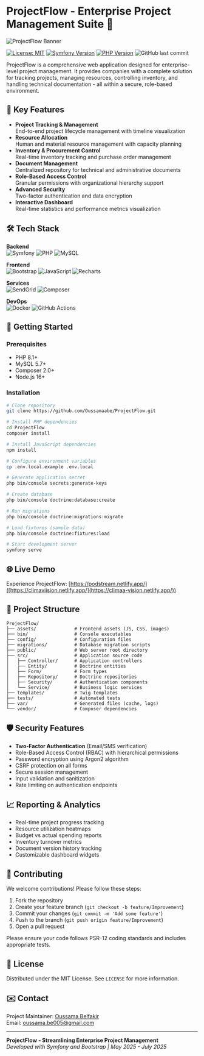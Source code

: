 # ProjectFlow - Enterprise Project Management Suite 🚀

![ProjectFlow Banner](https://via.placeholder.com/1200x400/2c3e50/ffffff?text=ProjectFlow+-+Comprehensive+Project+Management)

[![License: MIT](https://img.shields.io/badge/License-MIT-yellow.svg)](https://opensource.org/licenses/MIT)
[![Symfony Version](https://img.shields.io/badge/Symfony-6.3-blue.svg)](https://symfony.com/)
[![PHP Version](https://img.shields.io/badge/PHP-8.1+-purple.svg)](https://php.net/)
![GitHub last commit](https://img.shields.io/github/last-commit/Oussamaabe/ProjectFlow)

ProjectFlow is a comprehensive web application designed for enterprise-level project management. It provides companies with a complete solution for tracking projects, managing resources, controlling inventory, and handling technical documentation - all within a secure, role-based environment.

## 🌟 Key Features

- **Project Tracking & Management**  
  End-to-end project lifecycle management with timeline visualization
- **Resource Allocation**  
  Human and material resource management with capacity planning
- **Inventory & Procurement Control**  
  Real-time inventory tracking and purchase order management
- **Document Management**  
  Centralized repository for technical and administrative documents
- **Role-Based Access Control**  
  Granular permissions with organizational hierarchy support
- **Advanced Security**  
  Two-factor authentication and data encryption
- **Interactive Dashboard**  
  Real-time statistics and performance metrics visualization

## 🛠️ Tech Stack

**Backend**  
![Symfony](https://img.shields.io/badge/Symfony-000000?style=for-the-badge&logo=symfony&logoColor=white)
![PHP](https://img.shields.io/badge/PHP-777BB4?style=for-the-badge&logo=php&logoColor=white)
![MySQL](https://img.shields.io/badge/MySQL-4479A1?style=for-the-badge&logo=mysql&logoColor=white)

**Frontend**  
![Bootstrap](https://img.shields.io/badge/Bootstrap-7952B3?style=for-the-badge&logo=bootstrap&logoColor=white)
![JavaScript](https://img.shields.io/badge/JavaScript-F7DF1E?style=for-the-badge&logo=javascript&logoColor=black)
![Recharts](https://img.shields.io/badge/Recharts-FF6384?style=for-the-badge&logo=recharts&logoColor=white)

**Services**  
![SendGrid](https://img.shields.io/badge/SendGrid-00A98F?style=for-the-badge&logo=sendgrid&logoColor=white)
![Composer](https://img.shields.io/badge/Composer-885630?style=for-the-badge&logo=composer&logoColor=white)

**DevOps**  
![Docker](https://img.shields.io/badge/Docker-2496ED?style=for-the-badge&logo=docker&logoColor=white)
![GitHub Actions](https://img.shields.io/badge/GitHub_Actions-2088FF?style=for-the-badge&logo=github-actions&logoColor=white)

## 🚀 Getting Started

### Prerequisites
- PHP 8.1+
- MySQL 5.7+
- Composer 2.0+
- Node.js 16+

### Installation
```bash
# Clone repository
git clone https://github.com/Oussamaabe/ProjectFlow.git

# Install PHP dependencies
cd ProjectFlow
composer install

# Install JavaScript dependencies
npm install

# Configure environment variables
cp .env.local.example .env.local

# Generate application secret
php bin/console secrets:generate-keys

# Create database
php bin/console doctrine:database:create

# Run migrations
php bin/console doctrine:migrations:migrate

# Load fixtures (sample data)
php bin/console doctrine:fixtures:load

# Start development server
symfony serve
```

## 🌐 Live Demo

Experience ProjectFlow: [https://podstream.netlify.app/]([https://climaviision.netlify.app/](https://climaa-vision.netlify.app/))  


## 🧩 Project Structure

```
ProjectFlow/
├── assets/              # Frontend assets (JS, CSS, images)
├── bin/                 # Console executables
├── config/              # Configuration files
├── migrations/          # Database migration scripts
├── public/              # Web server root directory
├── src/                 # Application source code
│   ├── Controller/      # Application controllers
│   ├── Entity/          # Doctrine entities
│   ├── Form/            # Form types
│   ├── Repository/      # Doctrine repositories
│   ├── Security/        # Authentication components
│   └── Service/         # Business logic services
├── templates/           # Twig templates
├── tests/               # Automated tests
├── var/                 # Generated files (cache, logs)
└── vendor/              # Composer dependencies
```

## 🛡️ Security Features

- **Two-Factor Authentication** (Email/SMS verification)
- Role-Based Access Control (RBAC) with hierarchical permissions
- Password encryption using Argon2 algorithm
- CSRF protection on all forms
- Secure session management
- Input validation and sanitization
- Rate limiting on authentication endpoints

## 📈 Reporting & Analytics

- Real-time project progress tracking
- Resource utilization heatmaps
- Budget vs actual spending reports
- Inventory turnover metrics
- Document version history tracking
- Customizable dashboard widgets

## 🤝 Contributing

We welcome contributions! Please follow these steps:

1. Fork the repository
2. Create your feature branch (`git checkout -b feature/Improvement`)
3. Commit your changes (`git commit -m 'Add some feature'`)
4. Push to the branch (`git push origin feature/Improvement`)
5. Open a pull request

Please ensure your code follows PSR-12 coding standards and includes appropriate tests.

## 📜 License

Distributed under the MIT License. See `LICENSE` for more information.

## ✉️ Contact

Project Maintainer: [Oussama Belfakir](https://github.com/Oussamaabe)  
Email: oussama.be005@gmail.com

---

**ProjectFlow - Streamlining Enterprise Project Management**  
*Developed with Symfony and Bootstrap | May 2025 - July 2025*
